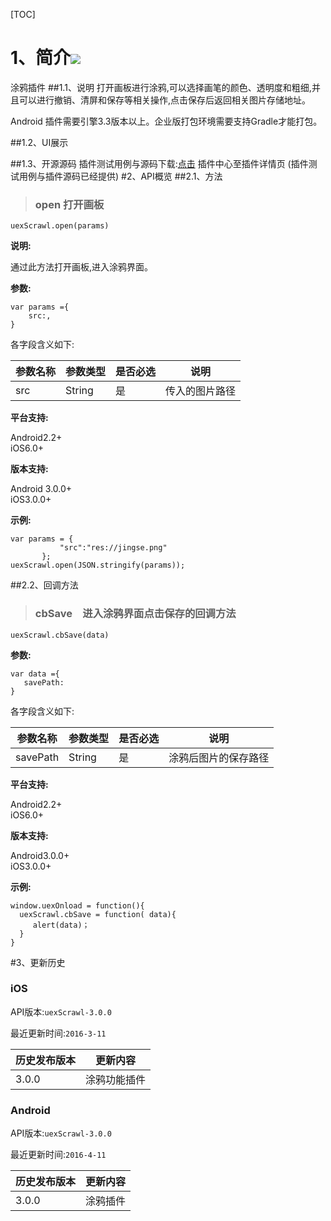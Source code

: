 [TOC]

 # 1、简介[![](http://appcan-download.oss-cn-beijing.aliyuncs.com/%E5%85%AC%E6%B5%8B%2Fgf.png)]()
 涂鸦插件
##1.1、说明
 打开画板进行涂鸦,可以选择画笔的颜色、透明度和粗细,并且可以进行撤销、清屏和保存等相关操作,点击保存后返回相关图片存储地址。 
  
 Android 插件需要引擎3.3版本以上。企业版打包环境需要支持Gradle才能打包。

##1.2、UI展示

##1.3、开源源码
插件测试用例与源码下载:[点击]() 插件中心至插件详情页 (插件测试用例与插件源码已经提供)
#2、API概览
 ##2.1、方法

> ### open 打开画板

`uexScrawl.open(params)`

**说明:**

通过此方法打开画板,进入涂鸦界面。

**参数:**

```
var params ={
    src:,
}
```

各字段含义如下:

| 参数名称 | 参数类型 | 是否必选 | 说明 |
| ----- | ----- | ----- | ----- |
| src | String | 是 | 传入的图片路径 |

 

**平台支持:**

Android2.2+    
iOS6.0+

**版本支持:**

Android 3.0.0+    
iOS3.0.0+

**示例:**

```
var params = {
           "src":"res://jingse.png"
       };
uexScrawl.open(JSON.stringify(params));
```

##2.2、回调方法
> ### cbSave　进入涂鸦界面点击保存的回调方法

`uexScrawl.cbSave(data)`

**参数:**

 ```
var data ={
    savePath: 
}
```

各字段含义如下:

| 参数名称 | 参数类型 | 是否必选 | 说明 |
| ----- | ----- | ----- | ----- |
| savePath | String | 是 | 涂鸦后图片的保存路径 |

**平台支持:**

Android2.2+    
iOS6.0+

**版本支持:**

Android3.0.0+    
iOS3.0.0+

**示例:**

```
window.uexOnload = function(){
  uexScrawl.cbSave = function( data){
     alert(data)；
  }
}
```

#3、更新历史 

### iOS

API版本:`uexScrawl-3.0.0`

最近更新时间:`2016-3-11`

| 历史发布版本 | 更新内容 |
| ----- | ----- |
| 3.0.0 | 涂鸦功能插件 |

### Android

API版本:`uexScrawl-3.0.0`

最近更新时间:`2016-4-11`

| 历史发布版本 | 更新内容 |
| ----- | ----- |
| 3.0.0 | 涂鸦插件 |
